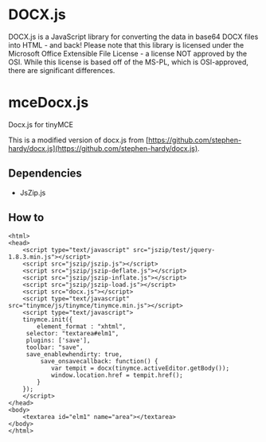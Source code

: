 DOCX.js
=======

DOCX.js is a JavaScript library for converting the data in base64 DOCX files into HTML - and back! Please note that this library is licensed under the Microsoft Office Extensible File License - a license NOT approved by the OSI. While this license is based off of the MS-PL, which is OSI-approved, there are significant differences.

mceDocx.js
==========

Docx.js for tinyMCE

This is a modified version of docx.js from [https://github.com/stephen-hardy/docx.js](https://github.com/stephen-hardy/docx.js).

## Dependencies
  
  * JsZip.js

## How to

    <html>
	<head>
		<script type="text/javascript" src="jszip/test/jquery-1.8.3.min.js"></script>
		<script src="jszip/jszip.js"></script>
		<script src="jszip/jszip-deflate.js"></script>
		<script src="jszip/jszip-inflate.js"></script>
		<script src="jszip/jszip-load.js"></script>
		<script src="docx.js"></script>
		<script type="text/javascript" src="tinymce/js/tinymce/tinymce.min.js"></script>
		<script type="text/javascript">
		tinymce.init({
			element_format : "xhtml",
		 selector: "textarea#elm1",
		 plugins: ['save'],
		 toolbar: "save",
		 save_enablewhendirty: true,
    		 save_onsavecallback: function() {
    			var tempit = docx(tinymce.activeEditor.getBody());
    			window.location.href = tempit.href();
    		}
 		});
		</script>
	</head>
	<body>
		<textarea id="elm1" name="area"></textarea>
	</body>
	</html>

